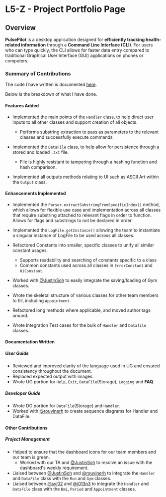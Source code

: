 # L5-Z - Project Portfolio Page

## Overview

**PulsePilot** is a desktop application designed for **efficiently tracking health-related information** through a **Command Line Interface (CLI)**. For users who can type quickly, the CLI allows for faster data entry compared to traditional Graphical User Interface (GUI) applications on phones or computers.


### Summary of Contributions

The code I have written is documented [here](https://nus-cs2113-ay2324s2.github.io/tp-dashboard/?search=l5-z&breakdown=true&sort=groupTitle%20dsc&sortWithin=title&since=2024-02-23&timeframe=commit&mergegroup=&groupSelect=groupByRepos&checkedFileTypes=docs~functional-code~test-code~other).

Below is the breakdown of what I have done.

#### Features Added

- Implemented the main points of the `Handler` class, to help direct user inputs to all other classes and support creation of all objects.
  - Performs substring extraction to pass as parameters to the relevant classes and successfully execute commands

- Implemented the `DataFile` class, to help allow for persistence through a stored and loaded `.txt` file.
  - File is highly resistant to tampering through a hashing function and hash comparison.

- Implemented all outputs methods relating to UI such as ASCII Art within the `Output` class.


#### Enhancements Implemented

- Implemented the `Parser.extractSubstringFromSpecificIndex()` method, which allows for flexible use case and implementation across all classes that require substring attached to relevant flags in order to function. Allows for flags and substrings to not be declared in order.  

- Implemented the `LogFile.getInstance()` allowing the team to instantiate a singular instance of LogFile to be used across all classes.

- Refactored Constants into smaller, specific classes to unify all similar constant usages.
  - Supports readability and searching of constants specific to a class
  - Common constants used across all classes in `ErrorConstant` and `UiConstant`.

- Worked with [@JustinSoh](https://github.com/JustinSoh) to easily integrate the saving/loading of Gym classes.

- Wrote the skeletal structure of various classes for other team members to fill, including `Appointment`.

- Refactored long methods where applicable, and moved author tags around.

- Wrote Integration Test cases for the bulk of `Handler` and `Datafile` classes.

#### Documentation Written


##### User Guide

- Reviewed and improved clarity of the language used in UG and ensured consistency throughout the document.
- Replaced expected output with images.
- Wrote UG portion for `Help`, `Exit`, `DataFile`(Storage), `Logging` and **FAQ**.


##### Developer Guide

- Wrote DG portion for `DataFile`(Storage) and `Handler`.
- Worked with [@rouvinerh](https://github.com/rouvinerh) to create sequence diagrams for Handler and DataFile.


#### Other Contributions

##### Project Management

- Helped to ensure that the dashboard icons for our team members and our team is green.
  - Worked with our TA and [@JustinSoh](https://github.com/JustinSoh) to resolve an issue with the dashboard's weekly requirement.
- Liaised between [@JustinSoh](https://github.com/JustinSoh) and [@rouvinerh](https://github.com/rouvinerh) to integrate the `Handler` and `DataFile` class with the `Run` and `Gym` classes.
- Liaised between [@syj02](https://github.com/syj02) and [@j013n3](https://github.com/j013n3) to integrate the `Handler` and `DataFile` class with the `Bmi`, `Period` and `Appointment` classes. 